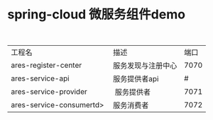 spring-cloud 微服务组件demo
===
<table>
<tbody><tr>
<td>工程名</td>  <td>描述</td>  <td>端口</td>
</tr>
<tr>
<td>ares-register-center</td>  <td>服务发现与注册中心</td>  <td>7070</td>
</tr>
<tr>
<td>ares-service-api</td>  <td>服务提供者api</td>  <td>#</td>
</tr>
 <tr>
   <td>ares-service-provider</td>  <td> 服务提供者</td> <td>7071</td>
</tr>
<tr>
  <td>ares-service-consumertd> <td>服务消费者</td> <td>7072</td>
</tr>
</tbody></table>

